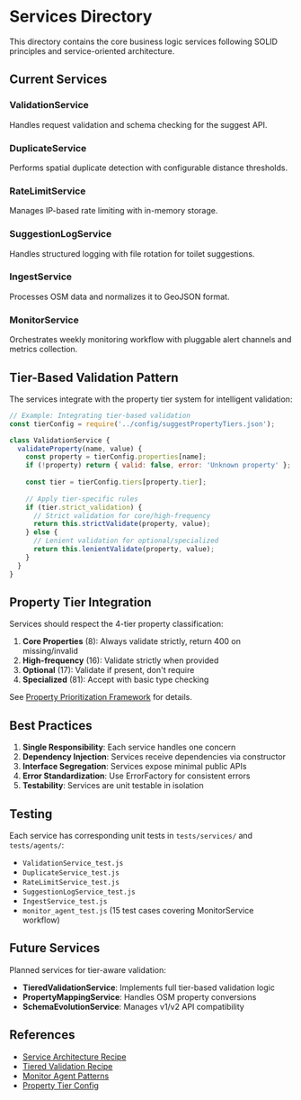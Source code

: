 # Services Directory

This directory contains the core business logic services following SOLID principles and service-oriented architecture.

## Current Services

### ValidationService
Handles request validation and schema checking for the suggest API.

### DuplicateService  
Performs spatial duplicate detection with configurable distance thresholds.

### RateLimitService
Manages IP-based rate limiting with in-memory storage.

### SuggestionLogService
Handles structured logging with file rotation for toilet suggestions.

### IngestService
Processes OSM data and normalizes it to GeoJSON format.

### MonitorService
Orchestrates weekly monitoring workflow with pluggable alert channels and metrics collection.

## Tier-Based Validation Pattern

The services integrate with the property tier system for intelligent validation:

```javascript
// Example: Integrating tier-based validation
const tierConfig = require('../config/suggestPropertyTiers.json');

class ValidationService {
  validateProperty(name, value) {
    const property = tierConfig.properties[name];
    if (!property) return { valid: false, error: 'Unknown property' };
    
    const tier = tierConfig.tiers[property.tier];
    
    // Apply tier-specific rules
    if (tier.strict_validation) {
      // Strict validation for core/high-frequency
      return this.strictValidate(property, value);
    } else {
      // Lenient validation for optional/specialized
      return this.lenientValidate(property, value);
    }
  }
}
```

## Property Tier Integration

Services should respect the 4-tier property classification:

1. **Core Properties** (8): Always validate strictly, return 400 on missing/invalid
2. **High-frequency** (16): Validate strictly when provided
3. **Optional** (17): Validate if present, don't require
4. **Specialized** (81): Accept with basic type checking

See [Property Prioritization Framework](../../docs/reference/property-prioritization.md) for details.

## Best Practices

1. **Single Responsibility**: Each service handles one concern
2. **Dependency Injection**: Services receive dependencies via constructor
3. **Interface Segregation**: Services expose minimal public APIs
4. **Error Standardization**: Use ErrorFactory for consistent errors
5. **Testability**: Services are unit testable in isolation

## Testing

Each service has corresponding unit tests in `tests/services/` and `tests/agents/`:
- `ValidationService_test.js`
- `DuplicateService_test.js`
- `RateLimitService_test.js`
- `SuggestionLogService_test.js`
- `IngestService_test.js`
- `monitor_agent_test.js` (15 test cases covering MonitorService workflow)

## Future Services

Planned services for tier-aware validation:
- **TieredValidationService**: Implements full tier-based validation logic
- **PropertyMappingService**: Handles OSM property conversions
- **SchemaEvolutionService**: Manages v1/v2 API compatibility

## References

- [Service Architecture Recipe](../../docs/cookbook/recipe_service_architecture.md)
- [Tiered Validation Recipe](../../docs/cookbook/recipe_tiered_validation.md)
- [Monitor Agent Patterns](../../docs/cookbook/recipe_monitor_agent_patterns.md)
- [Property Tier Config](../config/suggestPropertyTiers.json)
